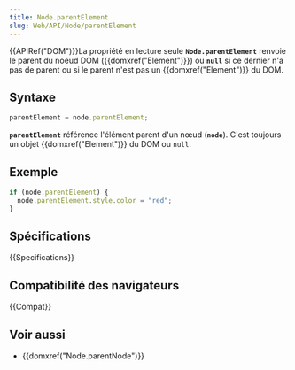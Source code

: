 ```yaml
---
title: Node.parentElement
slug: Web/API/Node/parentElement
---
```


{{APIRef("DOM")}}La propriété en lecture seule **`Node.parentElement`** renvoie le parent du noeud DOM ({{domxref("Element")}}) ou **`null`** si ce dernier n'a pas de parent ou si le parent n'est pas un {{domxref("Element")}} du DOM.

## Syntaxe

```js
parentElement = node.parentElement;
```

**`parentElement`** référence l'élément parent d'un nœud (**`node`**). C'est toujours un objet {{domxref("Element")}} du DOM ou `null`.

## Exemple

```js
if (node.parentElement) {
  node.parentElement.style.color = "red";
}
```

## Spécifications

{{Specifications}}

## Compatibilité des navigateurs

{{Compat}}

## Voir aussi

- {{domxref("Node.parentNode")}}
